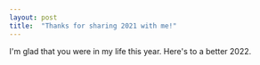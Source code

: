 ```yaml
---
layout: post
title:  "Thanks for sharing 2021 with me!"
---
```


I'm glad that you were in my life this year. Here's to a better 2022.
<script src="https://cdn.jsdelivr.net/npm/p5@1.4.0/lib/p5.js"></script>
<script async defer src="../../../procedural-cards/heyfriend.js"></script>